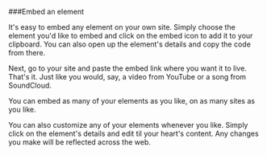 ###Embed an element

It's easy to embed any element on your own site. Simply choose the element you'd like to embed and click on the embed icon <i class="icon icon-share"></i> to add it to your clipboard. You can also open up the element's details and copy the code from there.

Next, go to your site and paste the embed link where you want it to live. That's it. Just like you would, say, a video from YouTube or a song from SoundCloud.  

You can embed as many of your elements as you like, on as many sites as you like. 

You can also customize any of your elements whenever you like. Simply click on the element's details and edit til your heart's content. Any changes you make will be reflected across the web. 

